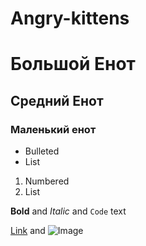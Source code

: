 # Angry-kittens
# Большой Енот 
## Средний Енот
### Маленький енот

- Bulleted
- List

1. Numbered
2. List

**Bold** and _Italic_ and `Code` text

[Link](url) and ![Image](src)
